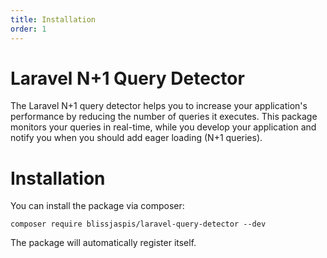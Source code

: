```yaml
---
title: Installation
order: 1
---
```

# Laravel N+1 Query Detector

The Laravel N+1 query detector helps you to increase your application's performance by reducing the number of queries it executes. This package monitors your queries in real-time, while you develop your application and notify you when you should add eager loading (N+1 queries).

# Installation

You can install the package via composer:

```
composer require blissjaspis/laravel-query-detector --dev
```

The package will automatically register itself.
